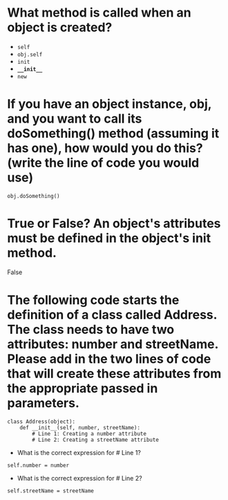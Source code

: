 # What method is called when an object is created?

* `self`
* `obj.self`
* `init`
* **`__init__`**
* `new`

# If you have an object instance, obj, and you want to call its doSomething() method (assuming it has one), how would you do this? (write the line of code you would use)

`obj.doSomething()`

# True or False? An object's attributes must be defined in the object's __init__ method.

False

# The following code starts the definition of a class called Address. The class needs to have two attributes: number and streetName. Please add in the two lines of code that will create these attributes from the appropriate passed in parameters.

```
class Address(object):
    def __init__(self, number, streetName):
        # Line 1: Creating a number attribute
        # Line 2: Creating a streetName attribute  
```
* What is the correct expression for # Line 1?

`self.number = number`

* What is the correct expression for # Line 2?

`self.streetName = streetName`